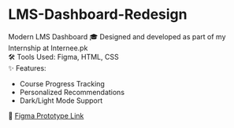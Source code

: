 # LMS-Dashboard-Redesign
Modern LMS Dashboard
🎓 Designed and developed as part of my Internship at Internee.pk  
🛠️ Tools Used: Figma, HTML, CSS  
✨ Features:
- Course Progress Tracking  
- Personalized Recommendations  
- Dark/Light Mode Support  

🔗 [Figma Prototype Link](https://www.figma.com/design/tGf59PhG1NonrGFUi0YGIK/LMS-Dashboard?node-id=0-1&t=I1CfPajQTfTaYw7l-1)
